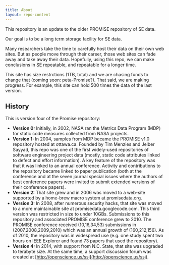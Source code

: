 ```yaml
---
title: About
layout: repo-content
---
```



This repository is an update to the older PROMISE repository of SE data.

Our goal is to be a long term storage facility for SE data.

Many researchers take the time to carefully host their data on their own web sites. But as people move through their career, those web sites can fade away and take away their data. Hopefully, using this repo, we can make conclusions in SE repeatable, and repeatable for a longer time.

This site has size restrctions (1TB, total) and we are chasing funds to change that (coming soon: peta-Promise?). That said, we are making progress. For example, this site can hold 500 times the data of the last version.

## History

This is version four of the Promise repository:

 * **Version 0:** Initially, in 2002, NASA ran the Metrics Data Program (MDP) for static code measures collected from NASA projects.
 * **Version 1:** In 2004, samples from MDP became the PROMISE v1.0 repository hosted at ottawa.ca. Founded by Tim Menzies and Jelber Sayyad, this repo was one of the first widely-used repositories of software engineering project data (mostly, static code attributes linked to defect and effort information). A key feature of the repository was that it was linked to an annual conference. Activity and contributions to the repository became linked to paper publication (both at the conference and at the seven journal special issues where the authors of best conference papers were invited to submit extended versions of their conference papers).
 * **Version 2:** That site grew and in 2006 was moved to a web-site supported by a home-brew macro system at promisedata.org.
 * **Version 3:** In 2008, after numerous security hacks, that site was moved to a more maintainable site at promisedata.googlecode.com. This third version was restricted in size to under 10GBs. Submissions to this repository and associated PROMISE conference grew to 2010. The PROMISE conference received (10,16,34,53) submissions in (2007,2008,2009,2010) which was an annual growth of (160,212,156). As of 2010, the repository was in widespread use (e.g. one study spent two hours on IEEE Explorer and found 73 papers that used the repository).
 * **Version 4:** In 2014, with support from N.C. State, that site was upgraded to terabyte size. At the same time, a support discussion forum was created at [http://openscience.us/ssj](http://openscience.us/ssj).
